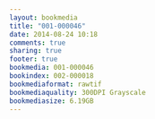```yaml
---
layout: bookmedia
title: "001-000046"
date: 2014-08-24 10:18
comments: true
sharing: true
footer: true
bookmedia: 001-000046
bookindex: 002-000018
bookmediaformat: rawtif
bookmediaquality: 300DPI Grayscale
bookmediasize: 6.19GB
---
```

